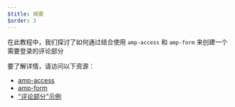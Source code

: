 ```yaml
---
$title: 摘要
$order: 3
---
```


在此教程中，我们探讨了如何通过结合使用 `amp-access` 和 `amp-form` 来创建一个需要登录的评论部分

要了解详情，请访问以下资源：

- [amp-access](https://www.ampproject.org/zh_cn/docs/reference/components/amp-access)
- [amp-form](https://www.ampproject.org/zh_cn/docs/reference/components/amp-form)
- ["评论部分"示例](https://ampbyexample.com/samples_templates/comment_section/)
